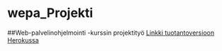 # wepa_Projekti
##Web-palvelinohjelmointi -kurssin projektityö
[Linkki tuotantoversioon Herokussa](https://shielded-temple-41443.herokuapp.com/)
